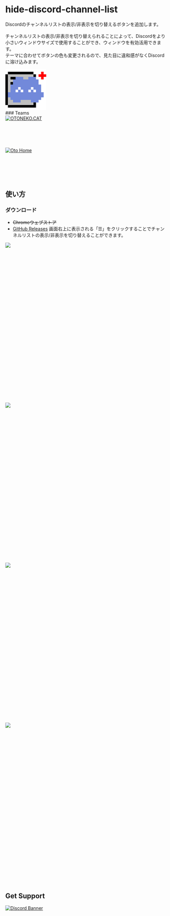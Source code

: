 # hide-discord-channel-list
Discordのチャンネルリストの表示/非表示を切り替えるボタンを追加します。<br>
<br>
チャンネルリストの表示/非表示を切り替えられることによって、Discordをより小さいウィンドウサイズで使用することができ、ウィンドウを有効活用できます。<br>
テーマに合わせてボタンの色も変更されるので、見た目に違和感がなくDiscordに溶け込みます。<br>
<div style="text-align: center;">
  <img src="https://github.com/otoneko1102/hide-discord-channel-list/blob/master/icons/128x128.png?raw=true" alt="Logo" style="display: block; width: auto; height: 128px;">
</div>
### Teams
<a href="https://oto.pet/"><img src="https://www.otoneko.cat/img/logo.png" alt="OTONEKO.CAT" style="display: block; width: auto; height: 100px;"/></a>
<a href="https://www.otoho.me/"><img src="https://www.otoho.me/img/logo.png" alt="Oto Home" style="display: block; width: auto; height: 100px;"/></a>

## 使い方
### ダウンロード
- ~~Chromeウェブストア~~
- [GitHub Releases](https://github.com/otoneko1102/hide-discord-channel-list/releases)
画面右上に表示される「☰」をクリックすることでチャンネルリストの表示/非表示を切り替えることができます。
<img src="https://cdn.oto.pet/img/ex_before_d.png" style="display: block; width: auto; height: 500px;">
<img src="https://cdn.oto.pet/img/ex_after_d.png" style="display: block; width: auto; height: 500px;">
<img src="https://cdn.oto.pet/img/ex_before_l.png" style="display: block; width: auto; height: 500px;">
<img src="https://cdn.oto.pet/img/ex_after_l.png" style="display: block; width: auto; height: 500px;">

## Get Support
<a href="https://discord.gg/yKW8wWKCnS"><img src="https://discordapp.com/api/guilds/1005287561582878800/widget.png?style=banner4" alt="Discord Banner"/></a>

